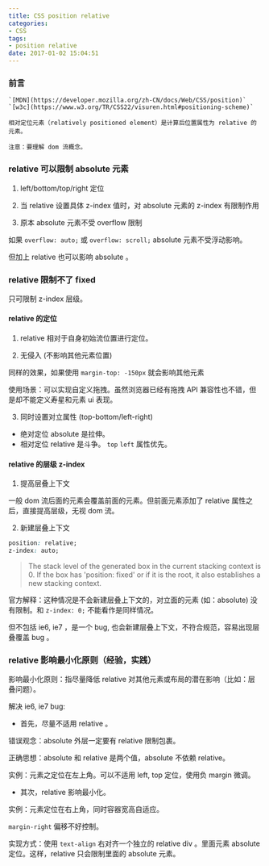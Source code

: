 ```yaml
---
title: CSS position relative
categories:
- CSS
tags:
- position relative
date: 2017-01-02 15:04:51
---
```


### 前言

    `[MDN](https://developer.mozilla.org/zh-CN/docs/Web/CSS/position)` `[w3c](https://www.w3.org/TR/CSS22/visuren.html#positioning-scheme)`

    相对定位元素（relatively positioned element）是计算后位置属性为 relative 的元素。

    注意：要理解 dom 流概念。

### relative 可以限制 absolute 元素

1. left/bottom/top/right 定位

2. 当 relative 设置具体 z-index 值时，对 absolute 元素的 z-index 有限制作用

3. 原本 absolute 元素不受 overflow 限制

如果 `overflow: auto;` 或 `overflow: scroll;` absolute 元素不受浮动影响。

但加上 relative 也可以影响 absolute 。

### relative 限制不了 fixed

只可限制 z-index 层级。


#### relative 的定位

1. relative 相对于自身初始流位置进行定位。

2. 无侵入 (不影响其他元素位置)

同样的效果，如果使用 `margin-top: -150px` 就会影响其他元素

使用场景：可以实现自定义拖拽。虽然浏览器已经有拖拽 API 兼容性也不错，但是却不能定义寿星和元素 ui 表现。

3. 同时设置对立属性 (top-bottom/left-right)

- 绝对定位 absolute 是拉伸。
- 相对定位 relative 是斗争。 `top` `left` 属性优先。


#### relative 的层级 z-index

1. 提高层叠上下文

一般 dom 流后面的元素会覆盖前面的元素。但前面元素添加了 relative 属性之后，直接提高层级，无视 dom 流。

2. 新建层叠上下文

```css
position: relative;
z-index: auto;
```
> The stack level of the generated box in the current stacking context is 0. If the box has 'position: fixed' or if it is the root, it also establishes a new stacking context.

官方解释：这种情况是不会新建层叠上下文的，对立面的元素 (如：absolute) 没有限制。和 `z-index: 0;` 不能看作是同样情况。

但不包括 ie6, ie7 ，是一个 bug, 也会新建层叠上下文，不符合规范，容易出现层叠覆盖 bug 。

### relative 影响最小化原则（经验，实践）

影响最小化原则：指尽量降低 relative 对其他元素或布局的潜在影响（比如：层叠问题）。

解决 ie6, ie7 bug:

- 首先，尽量不适用 relative 。

错误观念：absolute 外层一定要有 relative 限制包裹。

正确思想：absolute 和 relative 是两个值，absolute 不依赖 relative。

实例：元素之定位在左上角。可以不适用 left, top 定位，使用负 margin 微调。

- 其次，relative 影响最小化。

实例：元素定位在右上角，同时容器宽高自适应。

`margin-right` 偏移不好控制。

实现方式：使用 `text-align` 右对齐一个独立的 relative div 。里面元素 absolute 定位。这样，relative 只会限制里面的 absolute 元素。
